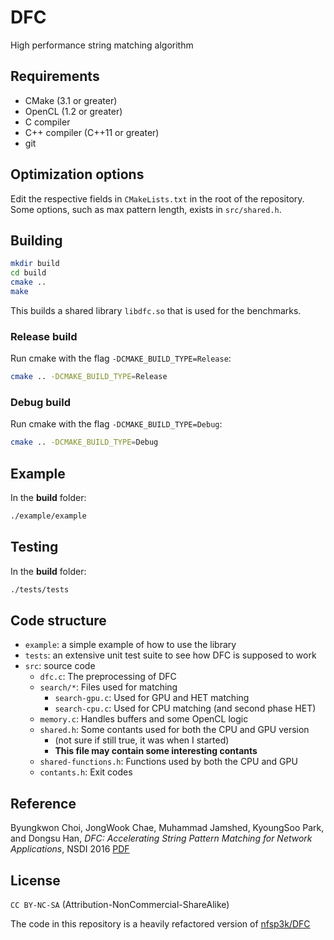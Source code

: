 # DFC
High performance string matching algorithm

## Requirements
- CMake (3.1 or greater)
- OpenCL (1.2 or greater)
- C compiler
- C++ compiler (C++11 or greater)
- git

## Optimization options
Edit the respective fields in `CMakeLists.txt` in the root of the repository.
Some options, such as max pattern length, exists in `src/shared.h`.

## Building
```sh
mkdir build
cd build
cmake ..
make
```

This builds a shared library `libdfc.so` that is used for the benchmarks.

### Release build
Run cmake with the flag `-DCMAKE_BUILD_TYPE=Release`:
```sh
cmake .. -DCMAKE_BUILD_TYPE=Release
```

### Debug build
Run cmake with the flag `-DCMAKE_BUILD_TYPE=Debug`:
```sh
cmake .. -DCMAKE_BUILD_TYPE=Debug
```


## Example
In the **build** folder:
```sh
./example/example
```

## Testing
In the **build** folder:
```sh
./tests/tests
```

## Code structure
- `example`: a simple example of how to use the library
- `tests`: an extensive unit test suite to see how DFC is supposed to work
- `src`: source code
  - `dfc.c`: The preprocessing of DFC
  - `search/*`: Files used for matching
    - `search-gpu.c`: Used for GPU and HET matching
    - `search-cpu.c`: Used for CPU matching (and second phase HET)
  - `memory.c`: Handles buffers and some OpenCL logic
  - `shared.h`: Some contants used for both the CPU and GPU version 
    - (not sure if still true, it was when I started)
    - **This file may contain some interesting contants**
  - `shared-functions.h`: Functions used by both the CPU and GPU
  - `contants.h`: Exit codes

## Reference
Byungkwon Choi, JongWook Chae, Muhammad Jamshed, KyoungSoo Park, and Dongsu Han, _DFC: Accelerating String Pattern Matching for Network Applications_, NSDI 2016 [PDF](http://ina.kaist.ac.kr/~dongsuh/paper/nsdi16-paper-choi.pdf)

## License
`CC BY-NC-SA` (Attribution-NonCommercial-ShareAlike)

The code in this repository is a heavily refactored version of [nfsp3k/DFC](https://github.com/nfsp3k/DFC)
